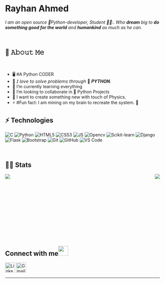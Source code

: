 # Rayhan Ahmed

<p>
  <em>
    I am an open source 🐍Python-developer, Student 👨‍🎓:. Who <b>dream</b> big to <b>do something good for the world</b> and 
    <b>humankind</b> as much as he can.
  </em>  
</p>

<br>

## :book: 𝙰𝚋𝚘𝚞𝚝 𝙼𝚎

<br>
<ul>
  <li>🖥  #A Python CODER</li>
  <li>🤔  𝘐 𝘭𝘰𝘷𝘦 𝘵𝘰 𝘴𝘰𝘭𝘷𝘦 𝘱𝘳𝘰𝘣𝘭𝘦𝘮𝘴 𝘵𝘩𝘳𝘰𝘶𝘨𝘩  🐍 <b><i>PYTHON</i></b>.</li>
  <li>🌱 I’m currently learning everything </li>
  <li>👯 I’m looking to collaborate in 🐍 Python Projects</li>
  <li>🥅 I want to create something new with touch of Physics.</li>
  <li>⚡ #Fun fact: I am mining on my brain to recreate the system. 🎨</li>
</ul>
  
## ⚡ Technologies
![C](https://img.shields.io/badge/-C-black?style=flat-square&logo=C)
![Python](https://img.shields.io/badge/-Python-black?style=flat-square&logo=Python)
![HTML5](https://img.shields.io/badge/-HTML5-E34F26?style=flat-square&logo=html5&logoColor=white)
![CSS3](https://img.shields.io/badge/-CSS3-1572B6?style=flat-square&logo=css3)
![JS](https://img.shields.io/badge/-JS-F7DF1E?style=flat-square&logo=javascript&logoColor=black)
![Opencv](https://img.shields.io/badge/-Opencv-1572B6?style=flat-square&logo=opencv)
![Scikit-learn](https://img.shields.io/badge/-Scikitlearn-1572B6?style=flat-square&logo=scikitlearn)
![Django](https://img.shields.io/badge/-Django-1572B6?style=flat-square&logo=Django)
![Flask](https://img.shields.io/badge/-Flask-1572B6?style=flat-square&logo=Flask)
![Bootstrap](https://img.shields.io/badge/-Bootstrap-1572B6?style=flat-square&logo=Bootstrap)
![Git](https://img.shields.io/badge/-Git-181717?style=flat-square&logo=git)
![GitHub](https://img.shields.io/badge/-GitHub-181717?style=flat-square&logo=github)
![VS Code](https://img.shields.io/badge/-VSCode-%23007ACC?style=flat-square&logo=visual-studio-code)

<br>

## 🏃‍♂️ Stats
<p>
  <a href="https://github.com/anuraghazra/github-readme-stats" title="Go to Source">
    <img align="left" src="https://github-readme-stats.vercel.app/api?username=ixink&show_icons=true&theme=dark#gh-dark-mode-only">
  </a>
 </p>
 <p>
  <a href="https://github.com/anuraghazra/github-readme-stats">
  <img align="right" src="https://github-readme-stats.vercel.app/api/top-langs/?username=ixink&layout=compact&heme=dark#gh-dark-mode-only"/>
  </a>
</p>

<br><br><br>
<br><br><br>
<br><br><br>
<br><br><br>


## Connect with me<img src="https://github.com/TheDudeThatCode/TheDudeThatCode/blob/master/Assets/Handshake.gif" height="32px">

  [<img src="https://github.com/TheDudeThatCode/TheDudeThatCode/blob/master/Assets/Linkedin.svg" alt="Linkedin Logo" width="32">](https://www.linkedin.com/in/rayhan-ahmed-uiu/)  [<img src="https://github.com/TheDudeThatCode/TheDudeThatCode/blob/master/Assets/Gmail.svg" alt="Gmail logo" height="32">](mailto:rayhan.fea@gmail.com)  

--------------------------
